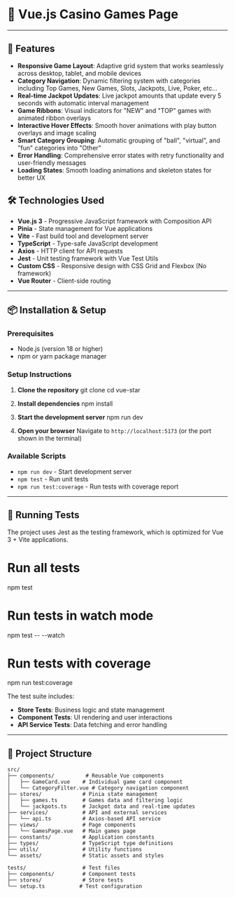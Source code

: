 # 🎰 Vue.js Casino Games Page
_____________________________


## 🚀 Features

- **Responsive Game Layout**: Adaptive grid system that works seamlessly across desktop, tablet, and mobile devices
- **Category Navigation**: Dynamic filtering system with categories including Top Games, New Games, Slots, Jackpots, Live, Poker, etc...
- **Real-time Jackpot Updates**: Live jackpot amounts that update every 5 seconds with automatic interval management
- **Game Ribbons**: Visual indicators for "NEW" and "TOP" games with animated ribbon overlays
- **Interactive Hover Effects**: Smooth hover animations with play button overlays and image scaling
- **Smart Category Grouping**: Automatic grouping of "ball", "virtual", and "fun" categories into "Other"
- **Error Handling**: Comprehensive error states with retry functionality and user-friendly messages
- **Loading States**: Smooth loading animations and skeleton states for better UX

## 🛠️ Technologies Used

- **Vue.js 3** - Progressive JavaScript framework with Composition API
- **Pinia** - State management for Vue applications
- **Vite** - Fast build tool and development server
- **TypeScript** - Type-safe JavaScript development
- **Axios** - HTTP client for API requests
- **Jest** - Unit testing framework with Vue Test Utils
- **Custom CSS** - Responsive design with CSS Grid and Flexbox (No framework)
- **Vue Router** - Client-side routing

________________________________________________________________________________________________


## 📦 Installation & Setup

### Prerequisites
- Node.js (version 18 or higher)
- npm or yarn package manager

### Setup Instructions

1. **Clone the repository**
   git clone <repository-url>
   cd vue-star

2. **Install dependencies**
   npm install

3. **Start the development server**
   npm run dev

4. **Open your browser**
   Navigate to `http://localhost:5173` (or the port shown in the terminal)

### Available Scripts

- `npm run dev` - Start development server
- `npm test` - Run unit tests
- `npm run test:coverage` - Run tests with coverage report

____________________________________________________________________________________________________
## 🧪 Running Tests

The project uses Jest as the testing framework, which is optimized for Vue 3 + Vite applications.

# Run all tests
npm test

# Run tests in watch mode
npm test -- --watch

# Run tests with coverage
npm run test:coverage

The test suite includes:
- **Store Tests**: Business logic and state management
- **Component Tests**: UI rendering and user interactions
- **API Service Tests**: Data fetching and error handling

___________________________________________________________________________________________________


## 📁 Project Structure

```
src/
├── components/          # Reusable Vue components
│   ├── GameCard.vue    # Individual game card component
│   └── CategoryFilter.vue # Category navigation component
├── stores/             # Pinia state management
│   ├── games.ts        # Games data and filtering logic
│   └── jackpots.ts     # Jackpot data and real-time updates
├── services/           # API and external services
│   └── api.ts          # Axios-based API service
├── views/              # Page components
│   └── GamesPage.vue   # Main games page
├── constants/          # Application constants
├── types/              # TypeScript type definitions
├── utils/              # Utility functions
└── assets/             # Static assets and styles

tests/                  # Test files
├── components/         # Component tests
├── stores/             # Store tests
└── setup.ts           # Test configuration
```

